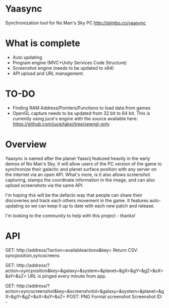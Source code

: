 # Yaasync
Synchronization tool for No Man's Sky PC
http://qjimbo.co/yaasync

# What is complete
* Auto updating
* Program engine (MVC+Unity Services Code Structure)
* Screenshot engine (needs to be updated to x64)
* API upload and URL management.

# TO-DO
* Finding RAM Address/Pointers/Functions to load data from games
* OpenGL capture needs to be updated from 32 bit to 64 bit. This is currently using juce's engine with the source available here: https://github.com/juce/taksi/tree/opengl-only

# Overview
Yaasync is named after the planet Yaasrij featured heavily in the early demos of No Man's Sky. It will allow users of the PC version of the game to synchronize their galactic and planet surface position with any server on the internet via an open API. What's more, is it also allows screenshot capturing, stamps the coordinate information in the image, and can also upload screenshots via the same API.

I'm hoping this will be the defacto way that people can share their discoveries and track each others movement in the game. It features auto-updating so we can keep it up to date with each new patch and release.

I'm looking to the community to help with this project - thanks!

# API
GET: http://address/?action=availableactions&key=<key>
Return CSV: syncposition,syncscreens

GET: http://address/?action=syncposition&key=<key>&galaxy=<galaxy>&system=<system>&planet=<planet>&gX=<galaxy x>&gY=<galaxy y>&gZ=<galaxy z>&sX=<surface x>&sY=<surface y>&sZ=<surface z>
URL is pinged every minute from app.

GET: http://address/?action=syncscreenshot&key=<key>&screenshotid=<screenshotid>&galaxy=<galaxy>&system=<system>&planet=<planet>&gX=<galaxy x>&gY=<galaxy y>&gZ=<galaxy z>&sX=<surface x>&sY=<surface y>&sZ=<surface z>
POST: PNG Format screenshot
Screenshot ID: <Unix Timestamp>-<GUID>
